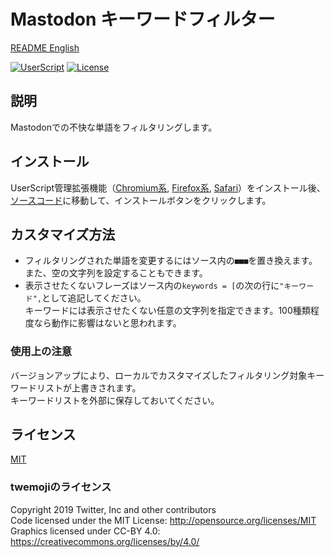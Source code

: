 # Mastodon キーワードフィルター

[README English](./README.md)

[![UserScript](https://img.shields.io/badge/Framework-UserScript-blue.svg)](https://en.wikipedia.org/wiki/Userscript)
[![License](https://img.shields.io/github/license/hidao80/UserScript)](/LICENSE)

## 説明

Mastodonでの不快な単語をフィルタリングします。

## インストール

UserScript管理拡張機能（[Chromium系][chrome-extension], [Firefox系][firefox-extension], [Safari][safari-extension]）をインストール後、[ソースコード][source]に移動して、インストールボタンをクリックします。

[chrome-extension]: https://chrome.google.com/webstore/detail/tampermonkey/dhdgffkkebhmkfjojejmpbldmpobfkfo "Tampermonkey"
[firefox-extension]: https://addons.mozilla.org/ja/firefox/addon/tampermonkey/ "Tampermonkey"
[safari-extension]: https://apps.apple.com/us/app/userscripts/id1463298887 "UserScripts"
[source]: https://github.com/hidao80/UserScript/raw/main/src/Mastodon/MastodonKeywordsFilter/MastodonKeywordsFilter.user.js "Source code"

## カスタマイズ方法

- フィルタリングされた単語を変更するにはソース内の`■■■`を置き換えます。また、空の文字列を設定することもできます。
- 表示させたくないフレーズはソース内の`keywords = [`の次の行に`"キーワード",`として追記してください。\
  キーワードには表示させたくない任意の文字列を指定できます。100種類程度なら動作に影響はないと思われます。

### 使用上の注意

バージョンアップにより、ローカルでカスタマイズしたフィルタリング対象キーワードリストが上書きされます。\
キーワードリストを外部に保存しておいてください。

## ライセンス

[MIT](/LICENSE)

### twemojiのライセンス

Copyright 2019 Twitter, Inc and other contributors\
Code licensed under the MIT License: <http://opensource.org/licenses/MIT>\
Graphics licensed under CC-BY 4.0: <https://creativecommons.org/licenses/by/4.0/>
